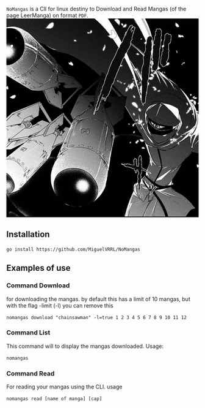 `NoMangas` is a ClI for linux destiny to Download and Read Mangas (of the page LeerManga) on format `PDF`.
![MangaExample](https://github.com/MiguelVRRL/NoMangas/blob/main/images/Rudel.jpg)

## Installation
 ```
go install https://github.com/MiguelVRRL/NoMangas
 ```
## Examples of use

### Command Download
for downloading the mangas.
by default this has a limit of 10 mangas, but with the flag -limit (-l) you can remove this 

```
nomangas download "chainsawman" -l=true 1 2 3 4 5 6 7 8 9 10 11 12
```

### Command List
This command will to display the mangas downloaded. Usage:

```
nomangas
```

### Command Read
For reading your mangas using the CLI. usage
```
nomangas read [name of manga] [cap]
```
